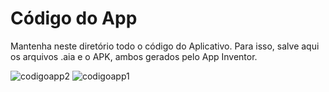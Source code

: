 # Código do App

Mantenha neste diretório todo o código do Aplicativo. Para isso, salve aqui os arquivos .aia e o APK, ambos gerados pelo App Inventor.

![codigoapp2](https://github.com/ICEI-PUC-Minas-EC-TI/pmg-ec-2024-1-p1-liec-t1-g1-Robo_Aranha/assets/169859457/df72386e-52d3-4b63-9416-d43ab38c8550)
![codigoapp1](https://github.com/ICEI-PUC-Minas-EC-TI/pmg-ec-2024-1-p1-liec-t1-g1-Robo_Aranha/assets/169859457/e1edef0b-3703-4bd8-aa61-22475c104f8a)
